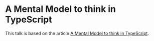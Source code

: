 # A Mental Model to think in TypeScript

This talk is based on the article [A Mental Model to think in TypeScript](https://leandrotk.github.io/tk/2020/07/a-mental-model-to-think-in-typescript/index.html).
